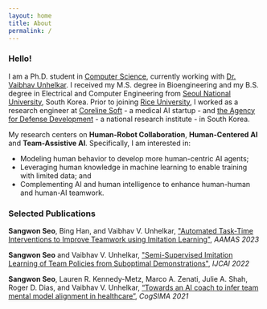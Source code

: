 ```yaml
---
layout: home
title: About
permalink: /
---
```

### Hello!
I am a Ph.D. student in [Computer Science](https://cs.rice.edu/), currently working with [Dr. Vaibhav Unhelkar](https://profiles.rice.edu/faculty/vaibhav-unhelkar). I received my M.S. degree in Bioengineering and my B.S. degree in Electrical and Computer Engineering from [Seoul National University](https://en.snu.ac.kr/), South Korea. Prior to joining [Rice University](https://www.rice.edu/), I worked as a research engineer at [Coreline Soft](https://www.corelinesoft.com/en/) - a medical AI startup - and [the Agency for Defense Development](https://www.add.re.kr/eps) - a national research institute - in South Korea. 

My research centers on **Human-Robot Collaboration**, **Human-Centered AI** and **Team-Assistive AI**.
Specifically, I am interested in:
- Modeling human behavior to develop more human-centric AI agents; 
- Leveraging human knowledge in machine learning to enable training with limited data; and 
- Complementing AI and human intelligence to enhance human-human and human-AI teamwork.

### Selected Publications
**Sangwon Seo**, Bing Han, and Vaibhav V. Unhelkar,
["Automated Task-Time Interventions to Improve Teamwork using Imitation Learning"](https://arxiv.org/abs/2303.00413),
*AAMAS 2023*

**Sangwon Seo** and Vaibhav V. Unhelkar,
["Semi-Supervised Imitation Learning of Team Policies from Suboptimal Demonstrations"](https://arxiv.org/abs/2205.02959),
*IJCAI 2022*

**Sangwon Seo**, Lauren R. Kennedy-Metz, Marco A. Zenati, Julie A. Shah, Roger D. Dias, and Vaibhav V. Unhelkar,
[“Towards an AI coach to infer team mental model alignment in healthcare”](https://ieeexplore.ieee.org/document/9475925),
*CogSIMA 2021*



<!--
Sungjun Kwon, Dongseok Lee, Jeehoon Kim, Youngki Lee, Seungwoo Kang, **Sangwon Seo**, and Kwangsuk Park,
["Sinabro: A smartphone-integrated opportunistic electrocardiogram monitoring system"](https://www.mdpi.com/1424-8220/16/3/361),
*Sensors*, 2016

Su Hwan Hwang, **Sangwon Seo**, Hee Nam Yoon, Hyun Jae Baek, Jaegeol Cho, Jae Won Choi, Yu Jin Lee, Do-Un Jeong, and Kwang Suk Park
["Sleep period time estimation based on electrodermal activity"](https://ieeexplore.ieee.org/abstract/document/7297812),
*J-BHI*, 2015

Jeehoon Kim, Sungjun Kwon, **Sangwon Seo**, and Kwangsuk Park,
["Highly wearable galvanic skin response sensor using flexible and conductive polymer foam"](https://ieeexplore.ieee.org/abstract/document/6945148),
*EMBC 2014*

Seungwoo Kang, Sungjun Kwon, Chungkuk Yoo, **Sangwon Seo**, Kwangsuk Park, Junehwa Song, and Youngki Lee
["Sinabro: Opportunistic and unobtrusive mobile electrocardiogram monitoring system"](https://dl.acm.org/doi/10.1145/2565585.2565605),
*HotMobile 2014*
-->
